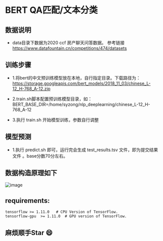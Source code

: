 #  BERT   QA匹配/文本分类

## 数据说明
- data目录下数据为2020 ccf 房产聊天问答数据。
参考链接 https://www.datafountain.cn/competitions/474/datasets



## 训练步骤
- 1.将bert的中文预训练模型放在本地，自行指定目录。下载路径为：https://storage.googleapis.com/bert_models/2018_11_03/chinese_L-12_H-768_A-12.zip

- 2.train.sh脚本配置预训练模型目录，如：BERT_BASE_DIR=/home/syzong/nlp_deeplearning/chinese_L-12_H-768_A-12

- 3.执行 train.sh 开始模型训练，参数自行调整

## 模型预测
- 1.执行 predict.sh 即可，运行完会生成 test_results.tsv 文件，即为提交结果文件 。base分数70分左右。


## 数据构造原理如下
![image](https://github.com/syzong/images/blob/master/bert_input.png)


## requirements:
```
tensorflow >= 1.11.0   # CPU Version of TensorFlow.
tensorflow-gpu  >= 1.11.0  # GPU version of TensorFlow.
```

## 麻烦顺手Star 😄
